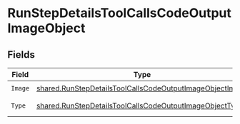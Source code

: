 # RunStepDetailsToolCallsCodeOutputImageObject


## Fields

| Field                                                                                                                                       | Type                                                                                                                                        | Required                                                                                                                                    | Description                                                                                                                                 |
| ------------------------------------------------------------------------------------------------------------------------------------------- | ------------------------------------------------------------------------------------------------------------------------------------------- | ------------------------------------------------------------------------------------------------------------------------------------------- | ------------------------------------------------------------------------------------------------------------------------------------------- |
| `Image`                                                                                                                                     | [shared.RunStepDetailsToolCallsCodeOutputImageObjectImage](../../../pkg/models/shared/runstepdetailstoolcallscodeoutputimageobjectimage.md) | :heavy_check_mark:                                                                                                                          | N/A                                                                                                                                         |
| `Type`                                                                                                                                      | [shared.RunStepDetailsToolCallsCodeOutputImageObjectType](../../../pkg/models/shared/runstepdetailstoolcallscodeoutputimageobjecttype.md)   | :heavy_check_mark:                                                                                                                          | Always `image`.                                                                                                                             |